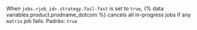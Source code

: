 When `jobs.<job_id>.strategy.fail-fast` is set to `true`, {% data variables.product.prodname_dotcom %} cancels all in-progress jobs if any `matrix` job fails. Padrão: `true`